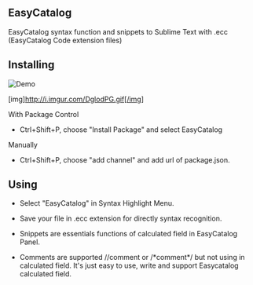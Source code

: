 ## EasyCatalog
EasyCatalog syntax function and snippets to Sublime Text with .ecc (EasyCatalog Code extension files)

## Installing

![Demo](http://i.imgur.com/DglodPG.gif)

[img]http://i.imgur.com/DglodPG.gif[/img]

With Package Control
- Ctrl+Shift+P, choose "Install Package" and select EasyCatalog

Manually
- Ctrl+Shift+P, choose "add channel" and add url of package.json.

## Using

- Select "EasyCatalog" in Syntax Highlight Menu.

- Save your file in .ecc extension for directly syntax recognition.

- Snippets are essentials functions of calculated field in EasyCatalog Panel.

- Comments are supported 
//comment or /\*comment\*/
but not using in calculated field. 
It's just easy to use, write and support Easycatalog calculated field.
